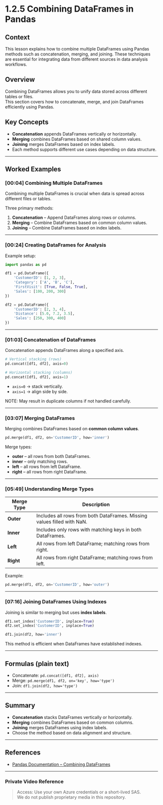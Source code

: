 
# 1.2.5 Combining DataFrames in Pandas

## Context
This lesson explains how to combine multiple DataFrames using Pandas methods such as concatenation, merging, and joining. These techniques are essential for integrating data from different sources in data analysis workflows.

## Overview
Combining DataFrames allows you to unify data stored across different tables or files.  
This section covers how to concatenate, merge, and join DataFrames efficiently using Pandas.

## Key Concepts
- **Concatenation** appends DataFrames vertically or horizontally.
- **Merging** combines DataFrames based on shared column values.
- **Joining** merges DataFrames based on index labels.
- Each method supports different use cases depending on data structure.

---

## Worked Examples

### [00:04] Combining Multiple DataFrames
Combining multiple DataFrames is crucial when data is spread across different files or tables.

Three primary methods:
1. **Concatenation** – Append DataFrames along rows or columns.
2. **Merging** – Combine DataFrames based on common column values.
3. **Joining** – Combine DataFrames based on index labels.

---

### [00:24] Creating DataFrames for Analysis
Example setup:

```python
import pandas as pd

df1 = pd.DataFrame({
    'CustomerID': [1, 2, 3],
    'Category': ['A', 'B', 'C'],
    'FirstVisit': [True, False, True],
    'Sales': [100, 200, 300]
})

df2 = pd.DataFrame({
    'CustomerID': [2, 3, 4],
    'Distance': [5.0, 7.2, 3.5],
    'Sales': [250, 300, 400]
})
```

---

### [01:03] Concatenation of DataFrames
Concatenation appends DataFrames along a specified axis.

```python
# Vertical stacking (rows)
pd.concat([df1, df2], axis=0)

# Horizontal stacking (columns)
pd.concat([df1, df2], axis=1)
```

- `axis=0` → stack vertically.
- `axis=1` → align side by side.

NOTE: May result in duplicate columns if not handled carefully.

---

### [03:07] Merging DataFrames
Merging combines DataFrames based on **common column values**.

```python
pd.merge(df1, df2, on='CustomerID', how='inner')
```

Merge types:
- **outer** – all rows from both DataFrames.
- **inner** – only matching rows.
- **left** – all rows from left DataFrame.
- **right** – all rows from right DataFrame.

---

### [05:49] Understanding Merge Types
| Merge Type  | Description |
|-------------|-------------|
| **Outer**   | Includes all rows from both DataFrames. Missing values filled with NaN. |
| **Inner**   | Includes only rows with matching keys in both DataFrames. |
| **Left**    | All rows from left DataFrame; matching rows from right. |
| **Right**   | All rows from right DataFrame; matching rows from left. |

Example:
```python
pd.merge(df1, df2, on='CustomerID', how='outer')
```

---

### [07:16] Joining DataFrames Using Indexes
Joining is similar to merging but uses **index labels**.

```python
df1.set_index('CustomerID', inplace=True)
df2.set_index('CustomerID', inplace=True)

df1.join(df2, how='inner')
```

This method is efficient when DataFrames have established indexes.

---

## Formulas (plain text)
- Concatenate: `pd.concat([df1, df2], axis)`
- Merge: `pd.merge(df1, df2, on='key', how='type')`
- Join: `df1.join(df2, how='type')`

---

## Summary
- **Concatenation** stacks DataFrames vertically or horizontally.
- **Merging** combines DataFrames based on common columns.
- **Joining** merges DataFrames using index labels.
- Choose the method based on data alignment and structure.

---

## References
- [Pandas Documentation – Combining DataFrames](https://pandas.pydata.org/docs/user_guide/merging.html)

---

### Private Video Reference

> Access: Use your own Azure credentials or a short-lived SAS.  
> We do not publish proprietary media in this repository.

